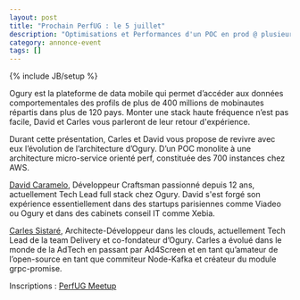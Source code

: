 ```yaml
---
layout: post
title: "Prochain PerfUG : le 5 juillet"
description: "Optimisations et Performances d'un POC en prod @ plusieurs millions de requêtes"
category: annonce-event
tags: []
---
```

{% include JB/setup %}

Ogury est la plateforme de data mobile qui permet d’accéder aux données comportementales des profils de plus de 400 millions de mobinautes répartis dans plus de 120 pays. Monter une stack haute fréquence n’est pas facile, David et Carles vous parleront de leur retour d'expérience. 

Durant cette présentation, Carles et David vous propose de revivre avec eux l’évolution de l’architecture d’Ogury. D’un POC monolite à une architecture micro-service orienté perf, constituée des 700 instances chez AWS.
<!-- more -->

[David Caramelo](https://twitter.com/david_caramelo), Développeur Craftsman passionné depuis 12 ans, actuellement Tech Lead full stack chez Ogury. David s'est forgé son expérience essentiellement dans des startups parisiennes comme Viadeo ou Ogury et dans des cabinets conseil IT comme Xebia.

[Carles Sistaré](https://twitter.com/CarlesSistare), Architecte-Développeur dans les clouds, actuellement Tech Lead de la team Delivery et co-fondateur d’Ogury. Carles a évolué dans le monde de la AdTech en passant par Ad4Screen et en tant qu’amateur de l’open-source en tant que commiteur Node-Kafka et créateur du module grpc-promise.

Inscriptions : [PerfUG Meetup](https://www.meetup.com/fr-FR/PerfUG/events/241085218/)
